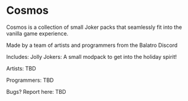 # Cosmos
Cosmos is a collection of small Joker packs that seamlessly fit into the vanilla game experience. 

Made by a team of artists and programmers from the Balatro Discord 




Includes:
Jolly Jokers: A small modpack to get into the holiday spirit!

Artists:
TBD

Programmers:
TBD

Bugs? Report here: TBD
